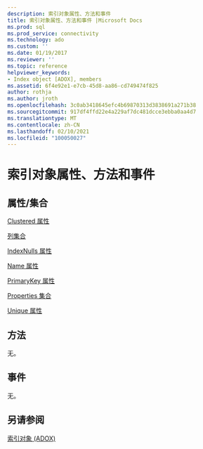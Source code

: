 ```yaml
---
description: 索引对象属性、方法和事件
title: 索引对象属性、方法和事件 |Microsoft Docs
ms.prod: sql
ms.prod_service: connectivity
ms.technology: ado
ms.custom: ''
ms.date: 01/19/2017
ms.reviewer: ''
ms.topic: reference
helpviewer_keywords:
- Index object [ADOX], members
ms.assetid: 6f4e92e1-e7cb-45d8-aa86-cd749474f825
author: rothja
ms.author: jroth
ms.openlocfilehash: 3c0ab3418645efc4b69870313d3838691a271b38
ms.sourcegitcommit: 917df4ffd22e4a229af7dc481dcce3ebba0aa4d7
ms.translationtype: MT
ms.contentlocale: zh-CN
ms.lasthandoff: 02/10/2021
ms.locfileid: "100050027"
---
```

# <a name="index-object-properties-methods-and-events"></a>索引对象属性、方法和事件
## <a name="propertiescollections"></a>属性/集合  
 [Clustered 属性](./clustered-property-adox.md)  
  
 [列集合](./columns-collection-adox.md)  
  
 [IndexNulls 属性](./indexnulls-property-adox.md)  
  
 [Name 属性](./name-property-adox.md)  
  
 [PrimaryKey 属性](./primarykey-property-adox.md)  
  
 [Properties 集合](../ado-api/properties-collection-ado.md)  
  
 [Unique 属性](./unique-property-adox.md)  
  
## <a name="methods"></a>方法  
 无。  
  
## <a name="events"></a>事件  
 无。  
  
## <a name="see-also"></a>另请参阅  
 [索引对象 (ADOX)](./index-object-adox.md)